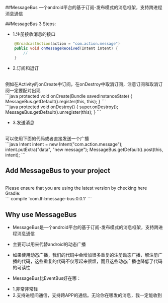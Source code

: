 ##MessageBus
一个android平台的基于订阅-发布模式的消息框架，支持跨进程消息通信

##MessageBus 3 Steps:
* 1.注册接收消息的接口

```java
    @BroadcastAction(action = "com.action.message")
    public void onMessageReceived(Intent intent) {
        //
    }
```

* 2.订阅和退订
<br>
例如在Activity的onCreate中订阅，在onDestroy中取消订阅，注意订阅和取消订阅一定要配对出现
<br>
```java
    protected void onCreate(Bundle savedInstanceState) {
        MessageBus.getDefault().register(this, this);
    }
```
<br>
```java
    protected void onDestroy() {
        super.onDestroy();
        MessageBus.getDefault().unregister(this);
    }
```

* 3.发送消息
<br>
可以使用下面的代码或者直接发送一个广播
<br>
```java
 Intent intent = new Intent("com.action.message");
 intent.putExtra("data", "new message");
 MessageBus.getDefault().post(this, intent);
```

## Add MessageBus to your project
<br>
Please ensure that you are using the latest version by checking here
<br>
Gradle:
<br>
```
compile 'com.lhl:message-bus:0.0.1'
```

## Why use MessageBus

- MessageBus是一个android平台的基于订阅-发布模式的消息框架，支持跨进程消息通信

- 主要可以用来代替android的动态广播

- 如果使用动态广播，我们的代码中会增加很多重复的注册动态广播，解注册广播的代码，这些重复的代码不仅写起来很烦，而且这些动态广播也降低了代码的可读性

- MessageBus比EventBus好在哪：
* 1.非常非常轻
* 2.支持进程间通信，支持跨APP的通信。无论你在哪发的消息，我一定能收到
